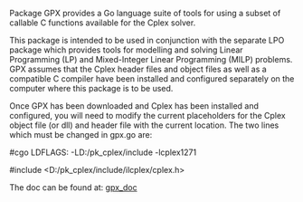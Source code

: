 Package GPX provides a Go language suite of tools for using a subset of callable C functions available for the
Cplex solver. 

This package is intended to be used in conjunction with the separate LPO package 
which provides tools for modelling and solving Linear Programming (LP) and Mixed-Integer 
Linear Programming (MILP) problems. GPX assumes that the Cplex header files
and object files as well as a compatible C compiler have been installed and configured
separately on the computer where this package is to be used.

Once GPX has been downloaded and Cplex has been installed and configured, you will need to modify the
current placeholders for the Cplex object file (or dll) and header file with the current location.
The two lines which must be changed in gpx.go are:

#cgo LDFLAGS: -LD:/pk_cplex/include -lcplex1271

#include <D:/pk_cplex/include/ilcplex/cplex.h>

The doc can be found at: [gpx_doc](https://godoc.org/github.com/Beldin123/gpx.go)
